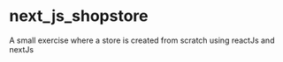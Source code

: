 # next_js_shopstore
A small exercise where a store is created from scratch using reactJs and nextJs

